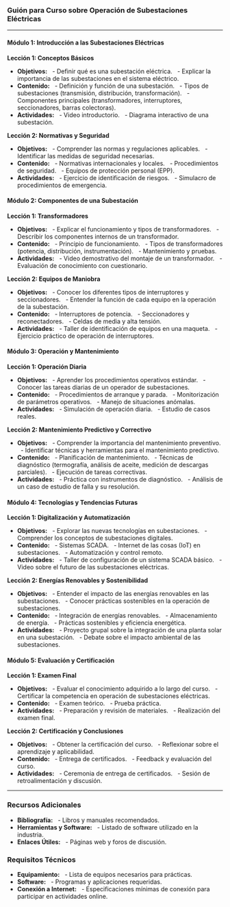  
### Guión para Curso sobre Operación de Subestaciones Eléctricas

---

#### **Módulo 1: Introducción a las Subestaciones Eléctricas**

**Lección 1: Conceptos Básicos**
- **Objetivos:**
  - Definir qué es una subestación eléctrica.
  - Explicar la importancia de las subestaciones en el sistema eléctrico.
- **Contenido:**
  - Definición y función de una subestación.
  - Tipos de subestaciones (transmisión, distribución, transformación).
  - Componentes principales (transformadores, interruptores, seccionadores, barras colectoras).
- **Actividades:**
  - Video introductorio.
  - Diagrama interactivo de una subestación.

**Lección 2: Normativas y Seguridad**
- **Objetivos:**
  - Comprender las normas y regulaciones aplicables.
  - Identificar las medidas de seguridad necesarias.
- **Contenido:**
  - Normativas internacionales y locales.
  - Procedimientos de seguridad.
  - Equipos de protección personal (EPP).
- **Actividades:**
  - Ejercicio de identificación de riesgos.
  - Simulacro de procedimientos de emergencia.

#### **Módulo 2: Componentes de una Subestación**

**Lección 1: Transformadores**
- **Objetivos:**
  - Explicar el funcionamiento y tipos de transformadores.
  - Describir los componentes internos de un transformador.
- **Contenido:**
  - Principio de funcionamiento.
  - Tipos de transformadores (potencia, distribución, instrumentación).
  - Mantenimiento y pruebas.
- **Actividades:**
  - Video demostrativo del montaje de un transformador.
  - Evaluación de conocimiento con cuestionario.

**Lección 2: Equipos de Maniobra**
- **Objetivos:**
  - Conocer los diferentes tipos de interruptores y seccionadores.
  - Entender la función de cada equipo en la operación de la subestación.
- **Contenido:**
  - Interruptores de potencia.
  - Seccionadores y reconectadores.
  - Celdas de media y alta tensión.
- **Actividades:**
  - Taller de identificación de equipos en una maqueta.
  - Ejercicio práctico de operación de interruptores.

#### **Módulo 3: Operación y Mantenimiento**

**Lección 1: Operación Diaria**
- **Objetivos:**
  - Aprender los procedimientos operativos estándar.
  - Conocer las tareas diarias de un operador de subestaciones.
- **Contenido:**
  - Procedimientos de arranque y parada.
  - Monitorización de parámetros operativos.
  - Manejo de situaciones anómalas.
- **Actividades:**
  - Simulación de operación diaria.
  - Estudio de casos reales.

**Lección 2: Mantenimiento Predictivo y Correctivo**
- **Objetivos:**
  - Comprender la importancia del mantenimiento preventivo.
  - Identificar técnicas y herramientas para el mantenimiento predictivo.
- **Contenido:**
  - Planificación de mantenimiento.
  - Técnicas de diagnóstico (termografía, análisis de aceite, medición de descargas parciales).
  - Ejecución de tareas correctivas.
- **Actividades:**
  - Práctica con instrumentos de diagnóstico.
  - Análisis de un caso de estudio de falla y su resolución.

#### **Módulo 4: Tecnologías y Tendencias Futuras**

**Lección 1: Digitalización y Automatización**
- **Objetivos:**
  - Explorar las nuevas tecnologías en subestaciones.
  - Comprender los conceptos de subestaciones digitales.
- **Contenido:**
  - Sistemas SCADA.
  - Internet de las cosas (IoT) en subestaciones.
  - Automatización y control remoto.
- **Actividades:**
  - Taller de configuración de un sistema SCADA básico.
  - Video sobre el futuro de las subestaciones eléctricas.

**Lección 2: Energías Renovables y Sostenibilidad**
- **Objetivos:**
  - Entender el impacto de las energías renovables en las subestaciones.
  - Conocer prácticas sostenibles en la operación de subestaciones.
- **Contenido:**
  - Integración de energías renovables.
  - Almacenamiento de energía.
  - Prácticas sostenibles y eficiencia energética.
- **Actividades:**
  - Proyecto grupal sobre la integración de una planta solar en una subestación.
  - Debate sobre el impacto ambiental de las subestaciones.

#### **Módulo 5: Evaluación y Certificación**

**Lección 1: Examen Final**
- **Objetivos:**
  - Evaluar el conocimiento adquirido a lo largo del curso.
  - Certificar la competencia en operación de subestaciones eléctricas.
- **Contenido:**
  - Examen teórico.
  - Prueba práctica.
- **Actividades:**
  - Preparación y revisión de materiales.
  - Realización del examen final.

**Lección 2: Certificación y Conclusiones**
- **Objetivos:**
  - Obtener la certificación del curso.
  - Reflexionar sobre el aprendizaje y aplicabilidad.
- **Contenido:**
  - Entrega de certificados.
  - Feedback y evaluación del curso.
- **Actividades:**
  - Ceremonia de entrega de certificados.
  - Sesión de retroalimentación y discusión.

---

### Recursos Adicionales
- **Bibliografía:**
  - Libros y manuales recomendados.
- **Herramientas y Software:**
  - Listado de software utilizado en la industria.
- **Enlaces Útiles:**
  - Páginas web y foros de discusión.

### Requisitos Técnicos
- **Equipamiento:**
  - Lista de equipos necesarios para prácticas.
- **Software:**
  - Programas y aplicaciones requeridas.
- **Conexión a Internet:**
  - Especificaciones mínimas de conexión para participar en actividades online.


